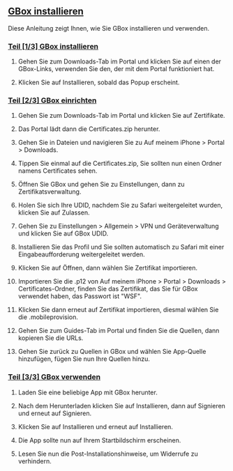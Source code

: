 ## [GBox installieren](accent://)

Diese Anleitung zeigt Ihnen, wie Sie GBox installieren und verwenden.

### [Teil [1/3] GBox installieren](accent://)

1. Gehen Sie zum Downloads-Tab im Portal und klicken Sie auf einen der GBox-Links, verwenden Sie den, der mit dem Portal funktioniert hat.

2. Klicken Sie auf Installieren, sobald das Popup erscheint.

### [Teil [2/3] GBox einrichten](accent://)

1. Gehen Sie zum Downloads-Tab im Portal und klicken Sie auf Zertifikate.

2. Das Portal lädt dann die Certificates.zip herunter.

3. Gehen Sie in Dateien und navigieren Sie zu Auf meinem iPhone > Portal > Downloads.

4. Tippen Sie einmal auf die Certificates.zip, Sie sollten nun einen Ordner namens Certificates sehen.

5. Öffnen Sie GBox und gehen Sie zu Einstellungen, dann zu Zertifikatsverwaltung.

6. Holen Sie sich Ihre UDID, nachdem Sie zu Safari weitergeleitet wurden, klicken Sie auf Zulassen.

7. Gehen Sie zu Einstellungen > Allgemein > VPN und Geräteverwaltung und klicken Sie auf GBox UDID.

8. Installieren Sie das Profil und Sie sollten automatisch zu Safari mit einer Eingabeaufforderung weitergeleitet werden.

9. Klicken Sie auf Öffnen, dann wählen Sie Zertifikat importieren.

10. Importieren Sie die .p12 von Auf meinem iPhone > Portal > Downloads > Certificates-Ordner, finden Sie das Zertifikat, das Sie für GBox verwendet haben, das Passwort ist "WSF".

11. Klicken Sie dann erneut auf Zertifikat importieren, diesmal wählen Sie die .mobileprovision.

12. Gehen Sie zum Guides-Tab im Portal und finden Sie die Quellen, dann kopieren Sie die URLs.

13. Gehen Sie zurück zu Quellen in GBox und wählen Sie App-Quelle hinzufügen, fügen Sie nun Ihre Quellen hinzu.

### [Teil [3/3] GBox verwenden](accent://)

1. Laden Sie eine beliebige App mit GBox herunter.

2. Nach dem Herunterladen klicken Sie auf Installieren, dann auf Signieren und erneut auf Signieren.

3. Klicken Sie auf Installieren und erneut auf Installieren.

4. Die App sollte nun auf Ihrem Startbildschirm erscheinen.

5. Lesen Sie nun die Post-Installationshinweise, um Widerrufe zu verhindern.



